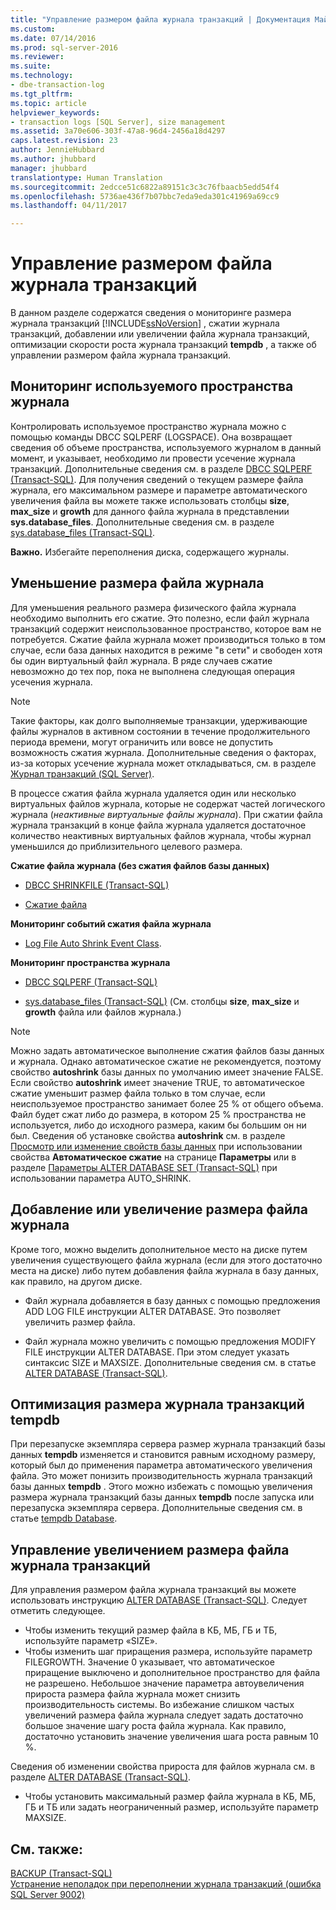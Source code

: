 ```yaml
---
title: "Управление размером файла журнала транзакций | Документация Майкрософт"
ms.custom: 
ms.date: 07/14/2016
ms.prod: sql-server-2016
ms.reviewer: 
ms.suite: 
ms.technology:
- dbe-transaction-log
ms.tgt_pltfrm: 
ms.topic: article
helpviewer_keywords:
- transaction logs [SQL Server], size management
ms.assetid: 3a70e606-303f-47a8-96d4-2456a18d4297
caps.latest.revision: 23
author: JennieHubbard
ms.author: jhubbard
manager: jhubbard
translationtype: Human Translation
ms.sourcegitcommit: 2edcce51c6822a89151c3c3c76fbaacb5edd54f4
ms.openlocfilehash: 5736ae436f7b07bbc7eda9eda301c41969a69cc9
ms.lasthandoff: 04/11/2017

---
```

# <a name="manage-the-size-of-the-transaction-log-file"></a>Управление размером файла журнала транзакций
В данном разделе содержатся сведения о мониторинге размера журнала транзакций [!INCLUDE[ssNoVersion](../../includes/ssnoversion-md.md)] , сжатии журнала транзакций, добавлении или увеличении файла журнала транзакций, оптимизации скорости роста журнала транзакций **tempdb** , а также об управлении размером файла журнала транзакций.  

  ##  <a name="MonitorSpaceUse"></a> Мониторинг используемого пространства журнала  
Контролировать используемое пространство журнала можно с помощью команды DBCC SQLPERF (LOGSPACE). Она возвращает сведения об объеме пространства, используемого журналом в данный момент, и указывает, необходимо ли провести усечение журнала транзакций. Дополнительные сведения см. в разделе [DBCC SQLPERF (Transact-SQL)](../../t-sql/database-console-commands/dbcc-sqlperf-transact-sql.md). Для получения сведений о текущем размере файла журнала, его максимальном размере и параметре автоматического увеличения файла вы можете также использовать столбцы **size**, **max_size** и **growth** для данного файла журнала в представлении **sys.database_files**. Дополнительные сведения см. в разделе [sys.database_files (Transact-SQL)](../../relational-databases/system-catalog-views/sys-database-files-transact-sql.md).  
  
**Важно.** Избегайте переполнения диска, содержащего журналы.  

  
##  <a name="ShrinkSize"></a> Уменьшение размера файла журнала  
 Для уменьшения реального размера физического файла журнала необходимо выполнить его сжатие. Это полезно, если файл журнала транзакций содержит неиспользованное пространство, которое вам не потребуется. Сжатие файла журнала может производиться только в том случае, если база данных находится в режиме "в сети" и свободен хотя бы один виртуальный файл журнала. В ряде случаев сжатие невозможно до тех пор, пока не выполнена следующая операция усечения журнала.  
  
> [!NOTE]
>  Такие факторы, как долго выполняемые транзакции, удерживающие файлы журналов в активном состоянии в течение продолжительного периода времени, могут ограничить или вовсе не допустить возможность сжатия журнала. Дополнительные сведения о факторах, из-за которых усечение журнала может откладываться, см. в разделе [Журнал транзакций (SQL Server)](../../relational-databases/logs/the-transaction-log-sql-server.md).  
  
 В процессе сжатия файла журнала удаляется один или несколько виртуальных файлов журнала, которые не содержат частей логического журнала (*неактивные виртуальные файлы журнала*). При сжатии файла журнала транзакций в конце файла журнала удаляется достаточное количество неактивных виртуальных файлов журнала, чтобы журнал уменьшился до приблизительного целевого размера.  
  
 **Сжатие файла журнала (без сжатия файлов базы данных)**  
  
-   [DBCC SHRINKFILE (Transact-SQL)](../../t-sql/database-console-commands/dbcc-shrinkfile-transact-sql.md)  
  
-   [Сжатие файла](../../relational-databases/databases/shrink-a-file.md)  
  
 **Мониторинг событий сжатия файла журнала**  
  
-   [Log File Auto Shrink Event Class](../../relational-databases/event-classes/log-file-auto-shrink-event-class.md).  
  
 **Мониторинг пространства журнала**  
  
-   [DBCC SQLPERF (Transact-SQL)](../../t-sql/database-console-commands/dbcc-sqlperf-transact-sql.md)  
  
-   [sys.database_files (Transact-SQL)](../../relational-databases/system-catalog-views/sys-database-files-transact-sql.md) (См. столбцы **size**, **max_size** и **growth** файла или файлов журнала.)  
  
> [!NOTE]
>  Можно задать автоматическое выполнение сжатия файлов базы данных и журнала. Однако автоматическое сжатие не рекомендуется, поэтому свойство **autoshrink** базы данных по умолчанию имеет значение FALSE. Если свойство **autoshrink** имеет значение TRUE, то автоматическое сжатие уменьшит размер файла только в том случае, если неиспользуемое пространство занимает более 25 % от общего объема. Файл будет сжат либо до размера, в котором 25 % пространства не используется, либо до исходного размера, каким бы большим он ни был. Сведения об установке свойства **autoshrink** см. в разделе [Просмотр или изменение свойств базы данных](../../relational-databases/databases/view-or-change-the-properties-of-a-database.md) при использовании свойства **Автоматическое сжатие** на странице **Параметры** или в разделе [Параметры ALTER DATABASE SET (Transact-SQL)](../../t-sql/statements/alter-database-transact-sql-set-options.md) при использовании параметра AUTO_SHRINK.  
  

##  <a name="AddOrEnlarge"></a> Добавление или увеличение размера файла журнала  
 Кроме того, можно выделить дополнительное место на диске путем увеличения существующего файла журнала (если для этого достаточно места на диске) либо путем добавления файла журнала в базу данных, как правило, на другом диске.  
  
-   Файл журнала добавляется в базу данных с помощью предложения ADD LOG FILE инструкции ALTER DATABASE. Это позволяет увеличить размер файла.  
  
-   Файл журнала можно увеличить с помощью предложения MODIFY FILE инструкции ALTER DATABASE. При этом следует указать синтаксис SIZE и MAXSIZE. Дополнительные сведения см. в статье [ALTER DATABASE (Transact-SQL)](../../t-sql/statements/alter-database-transact-sql.md).  
    
  
##  <a name="tempdbOptimize"></a> Оптимизация размера журнала транзакций tempdb  
 При перезапуске экземпляра сервера размер журнала транзакций базы данных **tempdb** изменяется и становится равным исходному размеру, который был до применения параметра автоматического увеличения файла. Это может понизить производительность журнала транзакций базы данных **tempdb** . Этого можно избежать с помощью увеличения размера журнала транзакций базы данных **tempdb** после запуска или перезапуска экземпляра сервера. Дополнительные сведения см. в статье [tempdb Database](../../relational-databases/databases/tempdb-database.md).  
  
  
##  <a name="ControlGrowth"></a> Управление увеличением размера файла журнала транзакций  
 Для управления размером файла журнала транзакций вы можете использовать инструкцию [ALTER DATABASE (Transact-SQL)](../../t-sql/statements/alter-database-transact-sql.md). Следует отметить следующее.  
  
-   Чтобы изменить текущий размер файла в КБ, МБ, ГБ и ТБ, используйте параметр «SIZE».  
  -   Чтобы изменить шаг приращения размера, используйте параметр FILEGROWTH. Значение 0 указывает, что автоматическое приращение выключено и дополнительное пространство для файла не разрешено. Небольшое значение параметра автоувеличения прироста размера файла журнала может снизить производительность системы. Во избежание слишком частых увеличений размера файла журнала следует задать достаточно большое значение шагу роста файла журнала. Как правило, достаточно установить значение увеличения шага роста равным 10 %.  

Сведения об изменении свойства прироста для файлов журнала см. в разделе [ALTER DATABASE (Transact-SQL)](https://msdn.microsoft.com/library/ms174269.aspx).  
  
-   Чтобы установить максимальный размер файла журнала в КБ, МБ, ГБ и ТБ или задать неограниченный размер, используйте параметр MAXSIZE.  
  
  
## <a name="see-also"></a>См. также:  
 [BACKUP (Transact-SQL)](../../t-sql/statements/backup-transact-sql.md)   
 [Устранение неполадок при переполнении журнала транзакций (ошибка SQL Server 9002)](../../relational-databases/logs/troubleshoot-a-full-transaction-log-sql-server-error-9002.md)  
  
  

